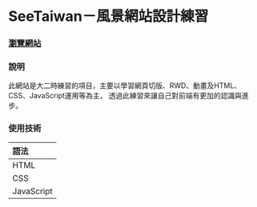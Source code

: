 # SeeTaiwan－風景網站設計練習

### [瀏覽網站](https://shan-233.github.io/SeeTaiwan/)

### 說明
此網站是大二時練習的項目，主要以學習網頁切版、RWD、動畫及HTML、CSS、JavaScript運用等為主，
透過此練習來讓自己對前端有更加的認識與進步。

### 使用技術

| 語法         | 
|:-----------| 
| HTML       |
| CSS        | 
| JavaScript | 
